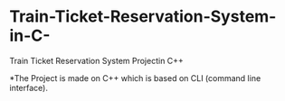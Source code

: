 # Train-Ticket-Reservation-System-in-C-
Train Ticket Reservation System  Projectin C++

*The Project is made on C++ which is based on CLI (command line interface).
